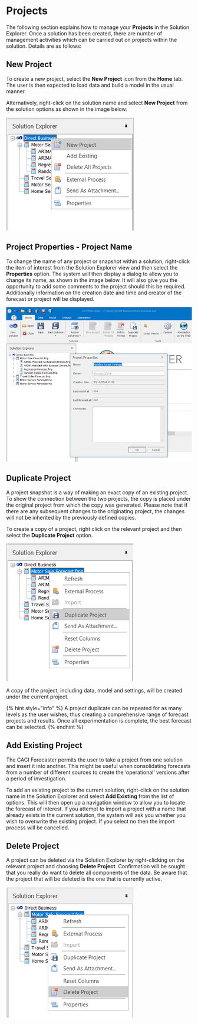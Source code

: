 # Projects


The following section explains how to manage your **Projects** in the Solution Explorer.  Once a solution has been created, there are number of management activities which can be carried out on projects within the solution.  Details are as follows:


## New Project
To create a new project, select the **New Project** icon from the **Home** tab.  The user is then expected to load data and build a model in the usual manner.

Alternatively, right-click on the solution name and select **New Project** from the solution options as shown in the image below. 
 
![New Project](imgs/Solution_NewProject.png)



## Project Properties - Project Name
To change the name of any project or snapshot within a solution, right-click the item of interest from the Solution Explorer view and then select the **Properties** option.  The system will then display a dialog to allow you to change its name, as shown in the image below.  It will also give you the opportunity to add some comments to the project should this be required.  Additionally information on the creation date and time and creator of the forecast or project will be displayed.


![Project Properties](imgs/Solution_ProjectProperties.png)


## Duplicate Project
A project snapshot is a way of making an exact copy of an existing project. To show the connection between the two projects, the copy is placed under the original project from which the copy was generated.  Please note that if there are any subsequent changes to the originating project, the changes will not be inherited by the previously defined copies.

To create a copy of a project, right click on the relevant project and then select the **Duplicate Project** option.

![Duplicate Project](imgs/Solution_DuplicateProject.png)


A copy of the project, including data, model and settings, will be created under the current project.  


{% hint style="info" %}
A project duplicate can be repeated for as many levels as the user wishes, thus creating a comprehensive range of forecast projects and results.  Once all experimentation is complete, the best forecast can be selected.
{% endhint %}


## Add Existing Project
The CACI Forecaster permits the user to take a project from one solution and insert it into another.  This might be useful when consolidating forecasts from a number of different sources to create the ‘operational’ versions after a period of investigation.

To add an existing project to the current solution, right-click on the solution name in the Solution Explorer and select **Add Existing** from the list of options.  This will then open up a navigation window to allow you to locate the forecast of interest.  If you attempt to import a project with a name that already exists in the current solution, the system will ask you whether you wish to overwrite the existing project.  If you select no then the import process will be cancelled.



## Delete Project
A project can be deleted via the Solution Explorer by right-clicking on the relevant project and choosing **Delete Project**. Confirmation will be sought that you really do want to delete all components of the data.  Be aware that the project that will be deleted is the one that is currently active. 

![Delete Project](imgs/Solution_DeleteProject.png)


